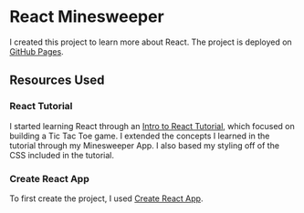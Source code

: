 # React Minesweeper

I created this project to learn more about React. The project is deployed on [GitHub Pages](https://ldups.github.io/react-minesweeper/).

## Resources Used
### React Tutorial

I started learning React through an [Intro to React Tutorial](https://reactjs.org/tutorial/tutorial.html#setup-option-2-local-development-environment), which focused on building a Tic Tac Toe game. I extended the concepts I learned in the tutorial through my Minesweeper App. I also based my styling off of the CSS included in the tutorial.

### Create React App

To first create the project, I used [Create React App](https://github.com/facebook/create-react-app).




